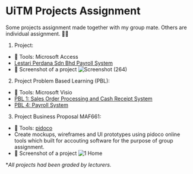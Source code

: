 # UiTM Projects Assignment

Some projects assignment made together with my group mate. Others are individual assignment. 👩‍🎓

1. Project:
  - 🧰 Tools: Microsoft Access 
  - [Lestari Perdana Sdn Bhd Payroll System](https://github.com/amirahnasihah/uitm-projects-assignment/blob/main/LPSB%20Payroll%20System%20Redacted.accdb)
  - 📸 Screenshot of a project 
    ![Screenshot (264)](https://user-images.githubusercontent.com/89834315/148381848-76b9fc0d-0d2a-45d8-9dd5-d71d814709db.png)

2. Project Problem Based Learning (PBL):
  - 🧰 Tools: Microsoft Visio
  - [PBL 1: Sales Order Processing and Cash Receipt System](https://github.com/amirahnasihah/uitm-projects-assignment/blob/main/PBL%201%20Sales%20Order%20Processing%20and%20Cash%20Receipt%20System%20Rapid%20Electronics%20Company.vsdx)
  - [PBL 4: Payroll System](https://github.com/amirahnasihah/uitm-projects-assignment/blob/main/PBL%204%20Payroll%20System%20Cozy%20Clothing%20Company.vsdx)

3. Project Business Proposal MAF661:
  - 🧰 Tools: [pidoco](https://pidoco.com/en)
  - Create mockups, wireframes and UI prototypes using pidoco online tools which built for accouting software for the purpose of group assignment.
  - 📸 Screenshot of a project
  ![1 Home](https://user-images.githubusercontent.com/89834315/148384735-a9df4620-30ac-43dd-bd9c-0116beef1294.png)
  

**All projects had been graded by lecturers.*
